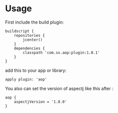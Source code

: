 # Usage

First include the build plugin:

    buildscript {
        repositories {
            jcenter()
        }
        dependencies {
            classpath 'com.sx.aop:plugin:1.0.1'
        }
    }

add this to your app or library:

    apply plugin: 'aop'
    
You also can set the version of aspectj like this after :

    aop {
        aspectjVersion = '1.8.0'
    }
    
